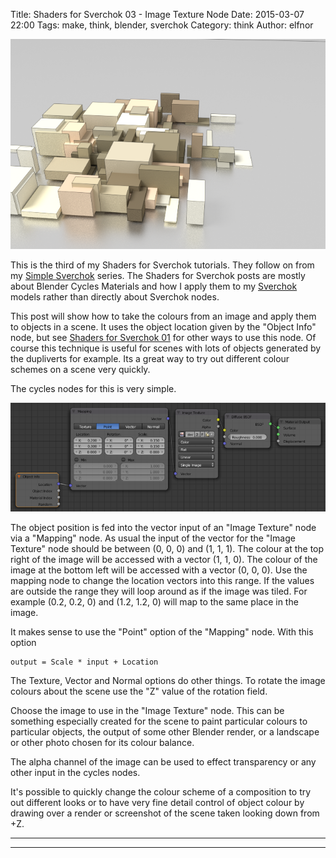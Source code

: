 Title: Shaders for Sverchok 03 - Image Texture Node
Date: 2015-03-07 22:00
Tags: make, think, blender, sverchok
Category: think
Author: elfnor

![random desert blocks](/images/random_block_image_pos9.png)

This is the third of my Shaders for Sverchok tutorials. They follow on from  my [Simple Sverchok](http://elfnor.com/tag/sverchok.html) series. The Shaders for Sverchok posts are mostly about Blender Cycles Materials and how I apply them to my [Sverchok](http://nikitron.cc.ua/sverchok_en.html) models rather than directly about Sverchok nodes.

This post will show how to take the colours from an image and apply them to objects in a scene. It uses the object location given by the "Object Info" node, but see [Shaders for Sverchok 01]() for other ways to use this node.  Of course this technique is useful for scenes with lots of objects generated by the dupliverts for example. Its a great way to try out different colour schemes on a scene very quickly.

The cycles nodes for this is very simple.

![position to image nodes](/images/random_blocks_blog1.blend.png)

The object position is fed into the vector input of an "Image Texture" node via a "Mapping" node. As usual the input of the vector for the "Image Texture" node should be between (0, 0, 0) and (1, 1, 1). The colour at the top right of the image will be accessed with a vector  (1, 1, 0). The colour of the image at the bottom left will be accessed with a vector (0, 0, 0). Use the mapping node to change the location vectors into this range. If the values are outside the range they will loop around as if the image was tiled. For example (0.2, 0.2, 0) and (1.2, 1.2, 0) will map to the same place in the image. 

It makes sense to use the "Point" option of the "Mapping" node. With this option

```
output = Scale * input + Location
```

The Texture, Vector and Normal options do other things. To rotate the image colours about the scene use the "Z" value of the rotation field.

Choose the image to use in the "Image Texture" node. This can be something especially created for the scene to paint particular colours to particular objects, the output of some other Blender render, or a landscape or other photo chosen for its colour balance.

The alpha channel of the image can be used to effect transparency or any other input in the cycles nodes.

It's possible to quickly change the colour scheme of a composition to try out different looks or to have very fine detail control of object colour by drawing over a render or screenshot of the scene taken looking down from +Z.

---------------------------------------------------------------



 
--------------------------------------------







